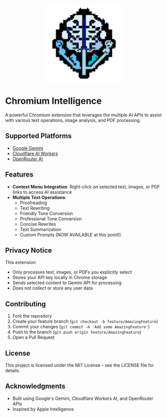 <p align="center"><img src="ext\logo.png" height="250" width="250"/></p>

# Chromium Intelligence

A powerful Chromium extension that leverages the multiple AI APIs to assist with various text operations, image analysis, and PDF processing.

## Supported Platforms

- [Google Gemini](https://ai.google.dev/gemini-api/docs/models/gemini)
- [Cloudflare AI Workers](https://developers.cloudflare.com/workers-ai/models/)
- [OpenRouter AI](https://openrouter.ai/)

## Features

- **Context Menu Integration**: Right-click on selected text, images, or PDF links to access AI assistance
- **Multiple Text Operations**:
  - Proofreading
  - Text Rewriting
  - Friendly Tone Conversion
  - Professional Tone Conversion
  - Concise Rewrites
  - Text Summarization
  - Custom Prompts [NOW AVAILABLE at this point!]

## Privacy Notice

This extension:
- Only processes text, images, or PDFs you explicitly select
- Stores your API key locally in Chrome storage
- Sends selected content to Gemini API for processing
- Does not collect or store any user data

## Contributing

1. Fork the repository
2. Create your feature branch (`git checkout -b feature/AmazingFeature`)
3. Commit your changes (`git commit -m 'Add some AmazingFeature'`)
4. Push to the branch (`git push origin feature/AmazingFeature`)
5. Open a Pull Request

## License

This project is licensed under the MIT License - see the LICENSE file for details.

## Acknowledgments

- Built using Google's Gemini, Cloudflare Workers AI, and OpenRouter APIs
- Inspired by Apple Intelligence